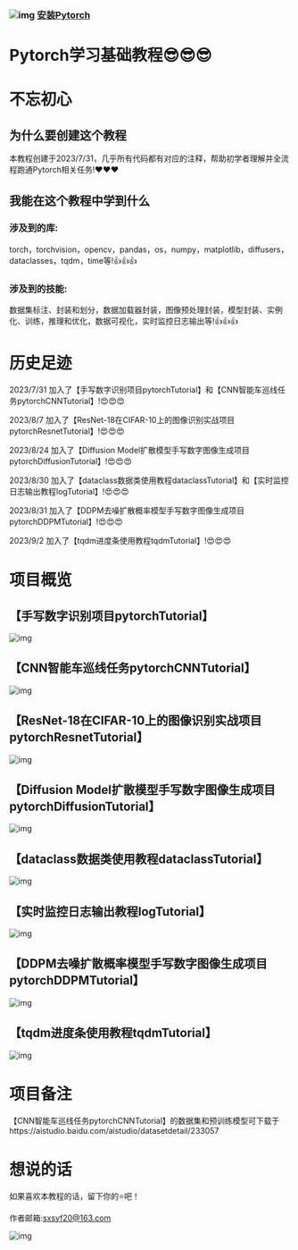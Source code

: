 ### ![img](https://github.com/diaoquesang/pytorchTutorials/blob/main/torch.jpg) [安装Pytorch](https://pytorch.org/)
# Pytorch学习基础教程😎😎😎
# 不忘初心
## 为什么要创建这个教程
本教程创建于2023/7/31，几乎所有代码都有对应的注释，帮助初学者理解并全流程跑通Pytorch相关任务!❤️❤️❤️
## 我能在这个教程中学到什么
### 涉及到的库:
torch，torchvision，opencv，pandas，os，numpy，matplotlib，diffusers，dataclasses，tqdm，time等!👍👍👍
### 涉及到的技能:
数据集标注、封装和划分，数据加载器封装，图像预处理封装，模型封装、实例化、训练，推理和优化，数据可视化，实时监控日志输出等!👍👍👍
# 历史足迹
2023/7/31 加入了【手写数字识别项目pytorchTutorial】和【CNN智能车巡线任务pytorchCNNTutorial】!😍😍😍

2023/8/7 加入了【ResNet-18在CIFAR-10上的图像识别实战项目pytorchResnetTutorial】!😍😍😍

2023/8/24 加入了【Diffusion Model扩散模型手写数字图像生成项目pytorchDiffusionTutorial】!😍😍😍

2023/8/30 加入了【dataclass数据类使用教程dataclassTutorial】和【实时监控日志输出教程logTutorial】!😍😍😍

2023/8/31 加入了【DDPM去噪扩散概率模型手写数字图像生成项目pytorchDDPMTutorial】!😍😍😍

2023/9/2 加入了【tqdm进度条使用教程tqdmTutorial】!😍😍😍
# 项目概览
## 【手写数字识别项目pytorchTutorial】
![img](https://github.com/diaoquesang/pytorchTutorials/blob/main/projectImages/0.jpg)
## 【CNN智能车巡线任务pytorchCNNTutorial】
![img](https://github.com/diaoquesang/pytorchTutorials/blob/main/projectImages/1.jpg)
## 【ResNet-18在CIFAR-10上的图像识别实战项目pytorchResnetTutorial】
![img](https://github.com/diaoquesang/pytorchTutorials/blob/main/projectImages/2.jpg)
## 【Diffusion Model扩散模型手写数字图像生成项目pytorchDiffusionTutorial】
![img](https://github.com/diaoquesang/pytorchTutorials/blob/main/projectImages/0.jpg)
## 【dataclass数据类使用教程dataclassTutorial】
![img](https://github.com/diaoquesang/pytorchTutorials/blob/main/projectImages/3.jpg)
## 【实时监控日志输出教程logTutorial】
![img](https://github.com/diaoquesang/pytorchTutorials/blob/main/projectImages/4.jpg)
## 【DDPM去噪扩散概率模型手写数字图像生成项目pytorchDDPMTutorial】
![img](https://github.com/diaoquesang/pytorchTutorials/blob/main/projectImages/0.jpg)
## 【tqdm进度条使用教程tqdmTutorial】
![img](https://github.com/diaoquesang/pytorchTutorials/blob/main/projectImages/5.jpg)
# 项目备注
【CNN智能车巡线任务pytorchCNNTutorial】的数据集和预训练模型可下载于https://aistudio.baidu.com/aistudio/datasetdetail/233057
# 想说的话
如果喜欢本教程的话，留下你的⭐吧！

作者邮箱:sxsyf20@163.com

![img](https://github.com/diaoquesang/pytorchTutorials/blob/main/dqs.jpg)
